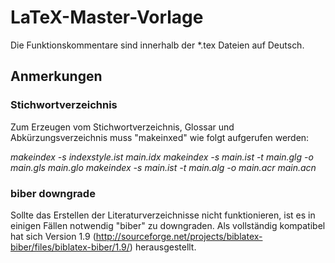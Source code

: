 # LaTeX-Master-Vorlage
Die Funktionskommentare sind innerhalb der *.tex Dateien auf Deutsch.

## Anmerkungen
### Stichwortverzeichnis
Zum Erzeugen vom Stichwortverzeichnis, Glossar und Abkürzungsverzeichnis muss "makeinxed" wie folgt aufgerufen werden:

*makeindex -s indexstyle.ist main.idx*
*makeindex -s main.ist -t main.glg -o main.gls main.glo*
*makeindex -s main.ist -t main.alg -o main.acr main.acn*

### biber downgrade
Sollte das Erstellen der Literaturverzeichnisse nicht funktionieren, ist es in einigen Fällen notwendig "biber" zu downgraden. Als vollständig kompatibel hat sich Version 1.9 (http://sourceforge.net/projects/biblatex-biber/files/biblatex-biber/1.9/) herausgestellt.
